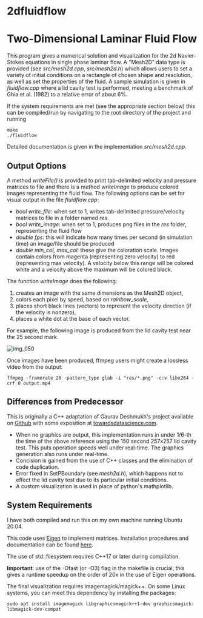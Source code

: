 # 2dfluidflow

Two-Dimensional Laminar Fluid Flow
==================================

This program gives a numerical solution and visualization for the 2d Navier-Stokes equations in single phase laminar flow. A "Mesh2D" data type is provided (see _src/mesh2d.cpp_, _src/mesh2d.h_) which allows users to set a variety of initial conditions on a rectangle of chosen shape and resolution, as well as set the properties of the fluid. A sample simulation is given in _fluidflow.cpp_ where a lid cavity test is performed, meeting a benchmark of Ghia et al. (1982) to a relative error of about 6%.

If the system requirements are met (see the appropriate section below) this can be compiled/run by navigating to the root directory of the project and running

    make
    ./fluidflow

Detailed documentation is given in the implementation _src/mesh2d.cpp_.


Output Options
--------------

A method _writeFile()_ is provided to print tab-delimited velocity and pressure matrices to file and there is a method _writeImage_ to produce colored images representing the fluid flow. The following options can be set for visual output in the file _fluidflow.cpp_:

* _bool write_file_: when set to 1, writes tab-delimited pressure/velocity matrices to file in a folder named _res_.
* _bool write_image_: when set to 1, produces png files in the _res_ folder, representing the fluid flow
* _double fps_: this will indicate how many times per second (in simulation time) an image/file should be produced
* _double min_col, max_col_: these give the coloration scale. Images contain colors from magenta (representing zero velocity) to red (representing max velocity). A velocity below this range will be colored white and a velocity above the maximum will be colored black.

The function _writeImage_ does the following:

1. creates an image with the same dimensions as the Mesh2D object,
2. colors each pixel by speed, based on _rainbow_scale_,
3. places short black lines (vectors) to represent the velocity direction (if the velocity is nonzero),
4. places a white dot at the base of each vector.

For example, the following image is produced from the lid cavity test near the 25 second mark.

![img_050](https://user-images.githubusercontent.com/65519600/163690494-c56e42ad-43ef-44fd-b89a-d16f9762a505.png)


Once images have been produced, ffmpeg users might create a lossless video from the output:

    ffmpeg -framerate 20 -pattern_type glob -i "res/*.png" -c:v libx264 -crf 0 output.mp4


Differences from Predecessor
----------------------------
This is originally a C++ adaptation of Gaurav Deshmukh's project available on
[Github](https://github.com/gauravsdeshmukh/FlowPy)
with some exposition at
[towardsdatascience.com](https://towardsdatascience.com/computational-fluid-dynamics-using-python-modeling-laminar-flow-272dad1ebec).

* When no graphics are output, this implementation runs in under 1/6-th the time of the above reference using the 150 second 257x257 lid cavity test. This puts operation speeds well under real-time. The graphics generation also runs under real-time.
* Concision is gained from the use of C++ classes and the elimination of code duplication.
* Error fixed in SetPBoundary (see _mesh2d.h_), which happens not to effect the lid cavity test due to its particular initial conditions.
* A custom visualization is used in place of python's mathplotlib.


System Requirements
-------------------
I have both compiled and run this on my own machine running Ubuntu 20.04.

This code uses [Eigen](https://eigen.tuxfamily.org/) to implement matrices. Installation procedures and documentation can be found [here](https://eigen.tuxfamily.org/dox/GettingStarted.html).

The use of std::filesystem requires C++17 or later during compilation.

__Important__: use of the -Ofast (or -O3) flag in the makefile is crucial; this gives a runtime speedup on the order of 20x in the use of Eigen operations.

The final visualization requires imagemagick/magick++. On some Linux systems, you can meet this dependency by installing the packages:

    sudo apt install imagemagick libgraphicsmagick++1-dev graphicsmagick-libmagick-dev-compat
